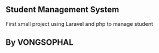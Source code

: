 ## Student Management System

First small project using Laravel and php to manage student

## By VONGSOPHAL